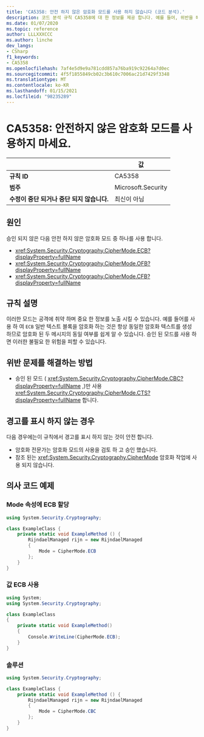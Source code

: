 ```yaml
---
title: 'CA5358: 안전 하지 않은 암호화 모드를 사용 하지 않습니다 (코드 분석).'
description: 코드 분석 규칙 CA5358에 대 한 정보를 제공 합니다. 예를 들어, 위반을 해결 하는 방법, 위반 하는 경우를 포함 합니다.
ms.date: 01/07/2020
ms.topic: reference
author: LLLXXXCCC
ms.author: linche
dev_langs:
- CSharp
f1_keywords:
- CA5358
ms.openlocfilehash: 7af4e5d9e9a781cdd857a76ba919c92264a7d0ec
ms.sourcegitcommit: 4f5f1855849cb02c3b610c7006ac21d7429f3348
ms.translationtype: MT
ms.contentlocale: ko-KR
ms.lasthandoff: 01/15/2021
ms.locfileid: "98235289"
---
```

# <a name="ca5358-do-not-use-unsafe-cipher-modes"></a>CA5358: 안전하지 않은 암호화 모드를 사용하지 마세요.

| | 값 |
|-|-|
| **규칙 ID** |CA5358|
| **범주** |Microsoft.Security|
| **수정이 중단 되거나 중단 되지 않습니다.** |최신이 아님|

## <a name="cause"></a>원인

승인 되지 않은 다음 안전 하지 않은 암호화 모드 중 하나를 사용 합니다.

- <xref:System.Security.Cryptography.CipherMode.ECB?displayProperty=fullName>
- <xref:System.Security.Cryptography.CipherMode.OFB?displayProperty=fullName>
- <xref:System.Security.Cryptography.CipherMode.CFB?displayProperty=fullName>

## <a name="rule-description"></a>규칙 설명

이러한 모드는 공격에 취약 하며 중요 한 정보를 노출 시킬 수 있습니다. 예를 들어를 사용 하 여 `ECB` 일반 텍스트 블록을 암호화 하는 것은 항상 동일한 암호화 텍스트를 생성 하므로 암호화 된 두 메시지의 동일 여부를 쉽게 알 수 있습니다. 승인 된 모드를 사용 하면 이러한 불필요 한 위험을 피할 수 있습니다.

## <a name="how-to-fix-violations"></a>위반 문제를 해결하는 방법

- 승인 된 모드 ( <xref:System.Security.Cryptography.CipherMode.CBC?displayProperty=fullName> ,)만 사용 <xref:System.Security.Cryptography.CipherMode.CTS?displayProperty=fullName> 합니다.

## <a name="when-to-suppress-warnings"></a>경고를 표시 하지 않는 경우

다음 경우에는이 규칙에서 경고를 표시 하지 않는 것이 안전 합니다.

- 암호화 전문가는 암호화 모드의 사용을 검토 하 고 승인 했습니다.
- 참조 된는 <xref:System.Security.Cryptography.CipherMode> 암호화 작업에 사용 되지 않습니다.

## <a name="pseudo-code-examples"></a>의사 코드 예제

### <a name="assign-ecb-to-mode-property"></a>Mode 속성에 ECB 할당

```csharp
using System.Security.Cryptography;

class ExampleClass {
    private static void ExampleMethod () {
        RijndaelManaged rijn = new RijndaelManaged
        {
            Mode = CipherMode.ECB
        };
    }
}
```

### <a name="using-the-value-ecb"></a>값 ECB 사용

```csharp
using System;
using System.Security.Cryptography;

class ExampleClass
{
    private static void ExampleMethod()
    {
        Console.WriteLine(CipherMode.ECB);
    }
}
```

### <a name="solution"></a>솔루션

```csharp
using System.Security.Cryptography;

class ExampleClass {
    private static void ExampleMethod () {
        RijndaelManaged rijn = new RijndaelManaged
        {
            Mode = CipherMode.CBC
        };
    }
}
```
